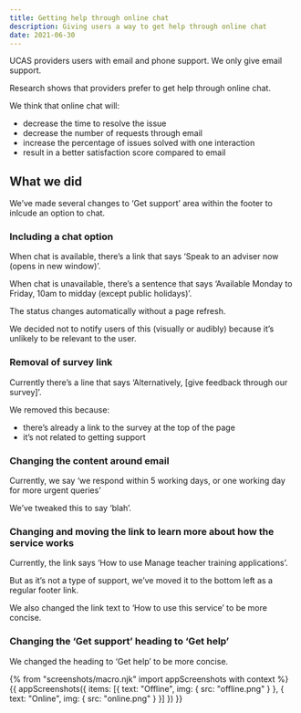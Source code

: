 ```yaml
---
title: Getting help through online chat
description: Giving users a way to get help through online chat
date: 2021-06-30
---
```


UCAS providers users with email and phone support. We only give email support.

Research shows that providers prefer to get help through online chat.

We think that online chat will:

- decrease the time to resolve the issue
- decrease the number of requests through email
- increase the percentage of issues solved with one interaction
- result in a better satisfaction score compared to email

## What we did

We’ve made several changes to ‘Get support’ area within the footer to inlcude an option to chat.

### Including a chat option

When chat is available, there’s a link that says ‘Speak to an adviser now (opens in new window)’.

When chat is unavailable, there’s a sentence that says ‘Available Monday to Friday, 10am to midday (except public holidays)’.

The status changes automatically without a page refresh.

We decided not to notify users of this (visually or audibly) because it’s unlikely to be relevant to the user.

### Removal of survey link

Currently there’s a line that says ‘Alternatively, [give feedback through our survey]’.

We removed this because:

- there’s already a link to the survey at the top of the page
- it’s not related to getting support

### Changing the content around email

Currently, we say ‘we respond within 5 working days, or one working day for more urgent queries’

We’ve tweaked this to say ‘blah’.

### Changing and moving the link to learn more about how the service works

Currently, the link says ‘How to use Manage teacher training applications’.

But as it’s not a type of support, we’ve moved it to the bottom left as a regular footer link.

We also changed the link text to ‘How to use this service’ to be more concise.

### Changing the ‘Get support’ heading to ‘Get help’

We changed the heading to ‘Get help’ to be more concise.

{% from "screenshots/macro.njk" import appScreenshots with context %}
{{ appScreenshots({
  items: [{
    text: "Offline",
    img: {
      src: "offline.png"
    }
  }, {
    text: "Online",
    img: {
      src: "online.png"
    }
  }]
}) }}
